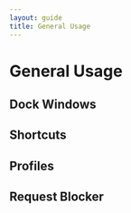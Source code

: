 ```yaml
---
layout: guide
title: General Usage
---
```


# General Usage

## Dock Windows

## Shortcuts

## Profiles

## Request Blocker
